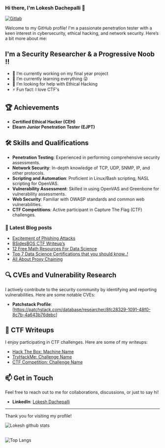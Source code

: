### Hi there, I'm Lokesh Dachepalli 👋

[![Gitlab](https://img.shields.io/website?label=Github&style=for-the-badge&url=https%3A%2F%2Fgithub.com/LokeshDachepalli/)](https://github.com/LokeshDachepalli/)

Welcome to my GitHub profile! I'm a passionate penetration tester with a keen interest in cybersecurity, ethical hacking, and network security. Here’s a bit more about me:

## I'm a Security Researcher & a Progressive Noob !!

- 🔭 I’m currently working on my final year project
- 🌱 I’m currently learning everything 😜
- 🤔 I’m looking for help with Ethical Hacking
- ⚡ Fun fact: I love CTF's

## 🏆 Achievements

- **Certified Ethical Hacker (CEH)**
- **Elearn Junior Penetration Tester (EJPT)**

## 🛠️ Skills and Qualifications

- **Penetration Testing**: Experienced in performing comprehensive security assessments.
- **Network Security**: In-depth knowledge of TCP, UDP, SNMP, IP, and other protocols.
- **Scripting and Automation**: Proficient in Linux/Bash scripting, NASL scripting for OpenVAS.
- **Vulnerability Assessment**: Skilled in using OpenVAS and Greenbone for vulnerability assessments.
- **Web Security**: Familiar with OWASP standards and common web vulnerabilities.
- **CTF Competitions**: Active participant in Capture The Flag (CTF) challenges.

### 📔 Latest Blog posts
<!-- BLOG-POST-LIST:START -->
- [Excitement of Phishing Attacks](https://www.amazingtricks.in/excitement-of-phishing-attacks/)
- [BSidesBOS CTF Writeup’s](https://www.amazingtricks.in/bsidesbos-ctf-writeups/)
- [12 Free Math Resources For Data Science](https://www.amazingtricks.in/12-free-math-resources-for-data-science/)
- [Top 7 Data Science Certifications that you should know..!](https://www.amazingtricks.in/top-7-data-science-certifications-that-you-should-know/)
- [All About Proxy Chaining](https://www.amazingtricks.in/all-about-proxy-chaining/)
<!-- BLOG-POST-LIST:END -->

## 🔍 CVEs and Vulnerability Research

I actively contribute to the security community by identifying and reporting vulnerabilities. Here are some notable CVEs:

- **Patchstack Profile**: [https://patchstack.com/database/researcher/8fc28329-1091-48f0-8c7b-4a643b76debc]

## 📝 CTF Writeups

I enjoy participating in CTF challenges. Here are some of my writeups:

- [Hack The Box: Machine Name](https://yourblogurl.com/htb-machine-name)
- [TryHackMe: Challenge Name](https://yourblogurl.com/thm-challenge-name)
- [CTF Competition: Challenge Name](https://yourblogurl.com/ctf-challenge-name)

## 📫 Get in Touch

Feel free to reach out to me for collaborations, discussions, or just to say hi!

- **LinkedIn**: [Lokesh Dachepalli](https://linkedin.com/in/lokeshdachepalli)

---

Thank you for visiting my profile!

![Lokesh github stats](https://github-readme-stats.vercel.app/api?username=lokeshdachepalli&show_icons=true&theme=highcontrast&hide=Contributedto)
<br>
</br>

![Top Langs](https://github-readme-stats.vercel.app/api/top-langs/?username=lokeshdachepalli)



